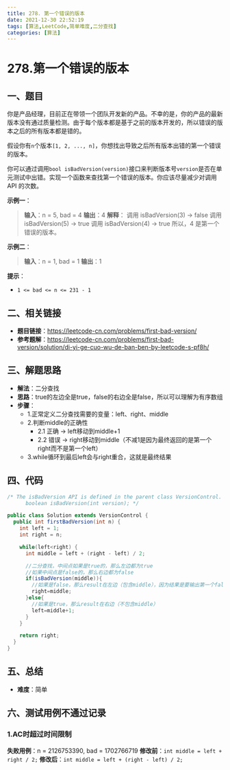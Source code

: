 ```yaml
---
title: 278. 第一个错误的版本
date: 2021-12-30 22:52:19
tags: [算法,LeetCode,简单难度,二分查找]
categories: [算法]
---
```


# 278.第一个错误的版本
## 一、题目
你是产品经理，目前正在带领一个团队开发新的产品。不幸的是，你的产品的最新版本没有通过质量检测。由于每个版本都是基于之前的版本开发的，所以错误的版本之后的所有版本都是错的。

假设你有`n`个版本`[1, 2, ..., n]`，你想找出导致之后所有版本出错的第一个错误的版本。

你可以通过调用`bool isBadVersion(version)`接口来判断版本号`version`是否在单元测试中出错。实现一个函数来查找第一个错误的版本。你应该尽量减少对调用 API 的次数。

**示例一**：
>**输入**：n = 5, bad = 4
>**输出**：4
>**解释**：
调用 isBadVersion(3) -> false
调用 isBadVersion(5) -> true
调用 isBadVersion(4) -> true
所以，4 是第一个错误的版本。

**示例二**：
>**输入**：n = 1, bad = 1
>**输出**：1

**提示**：
* `1 <= bad <= n <= 231 - 1`

## 二、相关链接
* **题目链接**：https://leetcode-cn.com/problems/first-bad-version/
* **参考题解**：https://leetcode-cn.com/problems/first-bad-version/solution/di-yi-ge-cuo-wu-de-ban-ben-by-leetcode-s-pf8h/

## 三、解题思路
* **解法**：二分查找
* **思路**：true的左边全是true，false的右边全是false，所以可以理解为有序数组
* **步骤**：
    * 1.正常定义二分查找需要的变量：left、right、middle
    * 2.判断middle的正确性
      * 2.1 正确 -> left移动到middle+1
      * 2.2 错误 -> right移动到middle（不减1是因为最终返回的是第一个right而不是第一个left）
    * 3.while循环到最后left会与right重合，这就是最终结果

## 四、代码
```java
/* The isBadVersion API is defined in the parent class VersionControl.
      boolean isBadVersion(int version); */

public class Solution extends VersionControl {
  public int firstBadVersion(int n) {
    int left = 1;
    int right = n;

    while(left<right) {
      int middle = left + (right - left) / 2;

      //二分查找，中间点如果是true的，那么左边都为true
      //如果中间点是false的，那么右边都为false
      if(isBadVersion(middle)){
        //如果是false，那么result在左边（包含middle），因为结果是要输出第一个false的version
        right=middle;
      }else{
        //如果是true，那么result在右边（不包含middle）
        left=middle+1;
      }
    }

    return right;
  }
}
```

## 五、总结
* **难度**：简单

## 六、测试用例不通过记录
### 1.AC时超过时间限制
**失败用例**：n = 2126753390, bad = 1702766719
**修改前**：`int middle = left + right / 2;`
**修改后**：`int middle = left + (right - left) / 2;`